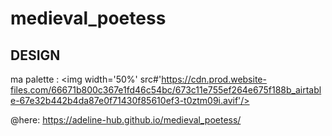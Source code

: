 # medieval_poetess

## DESIGN

ma palette : <img width='50%' src#'https://cdn.prod.website-files.com/66671b800c367e1fd46c54bc/673c11e755ef264e675f188b_airtable-67e32b442b4da87e0f71430f85610ef3-t0ztm09i.avif'/>

@here: https://adeline-hub.github.io/medieval_poetess/
